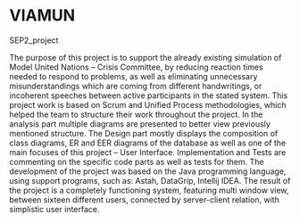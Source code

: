 # VIAMUN
SEP2_project

The purpose of this project is to support the already existing simulation of Model
United Nations – Crisis Committee, by reducing reaction times needed to respond to
problems, as well as eliminating unnecessary misunderstandings which are coming
from different handwritings, or incoherent speeches between active participants in the
stated system.
This project work is based on Scrum and Unified Process methodologies, which
helped the team to structure their work throughout the project. In the analysis part
multiple diagrams are presented to better view previously mentioned structure. The
Design part mostly displays the composition of class diagrams, ER and EER diagrams
of the database as well as one of the main focuses of this project – User Interface.
Implementation and Tests are commenting on the specific code parts as well as tests
for them.
The development of the project was based on the Java programming language,
using support programs, such as: Astah, DataGrip, Intellij IDEA.
The result of the project is a completely functioning system, featuring multi
window view, between sixteen different users, connected by server-client relation, with
simplistic user interface.
